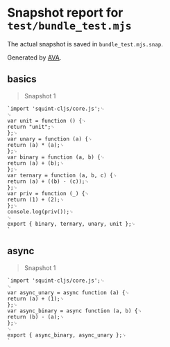 # Snapshot report for `test/bundle_test.mjs`

The actual snapshot is saved in `bundle_test.mjs.snap`.

Generated by [AVA](https://avajs.dev).

## basics

> Snapshot 1

    `import 'squint-cljs/core.js';␊
    ␊
    var unit = function () {␊
    return "unit";␊
    };␊
    var unary = function (a) {␊
    return (a) * (a);␊
    };␊
    var binary = function (a, b) {␊
    return (a) + (b);␊
    };␊
    var ternary = function (a, b, c) {␊
    return (a) + ((b) - (c));␊
    };␊
    var priv = function (_) {␊
    return (1) + (2);␊
    };␊
    console.log(priv());␊
    ␊
    export { binary, ternary, unary, unit };␊
    `

## async

> Snapshot 1

    `import 'squint-cljs/core.js';␊
    ␊
    var async_unary = async function (a) {␊
    return (a) + (1);␊
    };␊
    var async_binary = async function (a, b) {␊
    return (b) - (a);␊
    };␊
    ␊
    export { async_binary, async_unary };␊
    `
